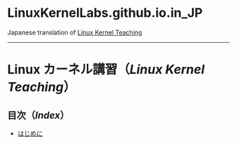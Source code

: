 # LinuxKernelLabs.github.io.in_JP

Japanese translation of [Linux Kernel Teaching](https://linux-kernel-labs.github.io/refs/heads/master/)

---

# Linux カーネル講習（*Linux Kernel Teaching*）

## 目次（*Index*）

* [はじめに](ntro.rst.md#はじめに)


